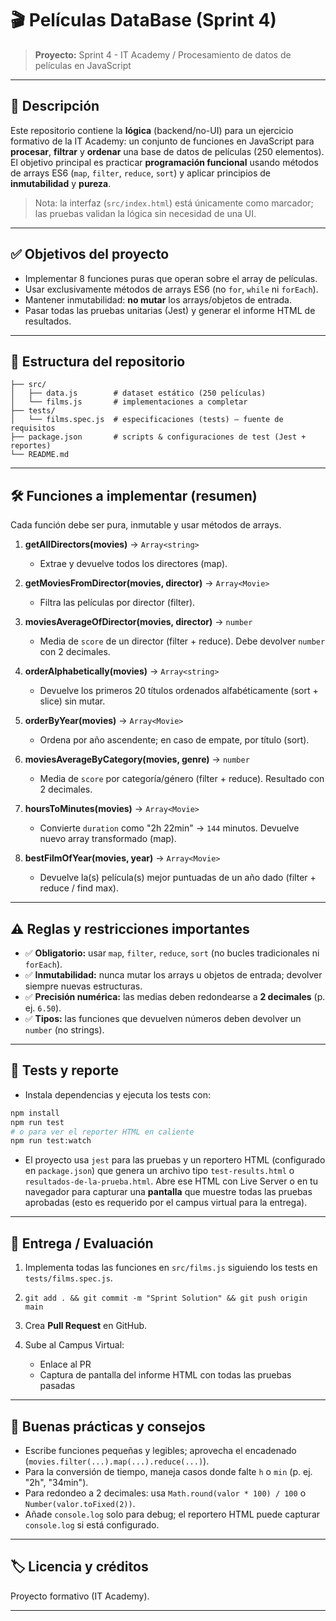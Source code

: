 # 🎬 Películas DataBase (Sprint 4)

> **Proyecto:** Sprint 4 - IT Academy / Procesamiento de datos de películas en JavaScript

---

## 🔎 Descripción

Este repositorio contiene la **lógica** (backend/no-UI) para un ejercicio formativo de la IT Academy: un conjunto de funciones en JavaScript para **procesar**, **filtrar** y **ordenar** una base de datos de películas (250 elementos). El objetivo principal es practicar **programación funcional** usando métodos de arrays ES6 (`map`, `filter`, `reduce`, `sort`) y aplicar principios de **inmutabilidad** y **pureza**.

> Nota: la interfaz (`src/index.html`) está únicamente como marcador; las pruebas validan la lógica sin necesidad de una UI.

---

## ✅ Objetivos del proyecto

* Implementar 8 funciones puras que operan sobre el array de películas.
* Usar exclusivamente métodos de arrays ES6 (no `for`, `while` ni `forEach`).
* Mantener inmutabilidad: **no mutar** los arrays/objetos de entrada.
* Pasar todas las pruebas unitarias (Jest) y generar el informe HTML de resultados.

---

## 📁 Estructura del repositorio

```
├── src/
│   ├── data.js        # dataset estático (250 películas)
│   └── films.js       # implementaciones a completar
├── tests/
│   └── films.spec.js  # especificaciones (tests) — fuente de requisitos
├── package.json       # scripts & configuraciones de test (Jest + reportes)
└── README.md
```

---

## 🛠️ Funciones a implementar (resumen)

Cada función debe ser pura, inmutable y usar métodos de arrays.

1. **getAllDirectors(movies)** → `Array<string>`

   * Extrae y devuelve todos los directores (map).

2. **getMoviesFromDirector(movies, director)** → `Array<Movie>`

   * Filtra las películas por director (filter).

3. **moviesAverageOfDirector(movies, director)** → `number`

   * Media de `score` de un director (filter + reduce). Debe devolver `number` con 2 decimales.

4. **orderAlphabetically(movies)** → `Array<string>`

   * Devuelve los primeros 20 títulos ordenados alfabéticamente (sort + slice) sin mutar.

5. **orderByYear(movies)** → `Array<Movie>`

   * Ordena por año ascendente; en caso de empate, por título (sort).

6. **moviesAverageByCategory(movies, genre)** → `number`

   * Media de `score` por categoría/género (filter + reduce). Resultado con 2 decimales.

7. **hoursToMinutes(movies)** → `Array<Movie>`

   * Convierte `duration` como "2h 22min" → `144` minutos. Devuelve nuevo array transformado (map).

8. **bestFilmOfYear(movies, year)** → `Array<Movie>`

   * Devuelve la(s) película(s) mejor puntuadas de un año dado (filter + reduce / find max).

---

## ⚠️ Reglas y restricciones importantes

* ✅ **Obligatorio:** usar `map`, `filter`, `reduce`, `sort` (no bucles tradicionales ni `forEach`).
* ✅ **Inmutabilidad:** nunca mutar los arrays u objetos de entrada; devolver siempre nuevas estructuras.
* ✅ **Precisión numérica:** las medias deben redondearse a **2 decimales** (p. ej. `6.50`).
* ✅ **Tipos:** las funciones que devuelven números deben devolver un `number` (no strings).

---

## 🧪 Tests y reporte

* Instala dependencias y ejecuta los tests con:

```bash
npm install
npm run test
# o para ver el reporter HTML en caliente
npm run test:watch
```

* El proyecto usa `jest` para las pruebas y un reportero HTML (configurado en `package.json`) que genera un archivo tipo `test-results.html` o `resultados-de-la-prueba.html`. Abre ese HTML con Live Server o en tu navegador para capturar una **pantalla** que muestre todas las pruebas aprobadas (esto es requerido por el campus virtual para la entrega).

---

## 📸 Entrega / Evaluación

1. Implementa todas las funciones en `src/films.js` siguiendo los tests en `tests/films.spec.js`.
2. `git add . && git commit -m "Sprint Solution" && git push origin main`
3. Crea **Pull Request** en GitHub.
4. Sube al Campus Virtual:

   * Enlace al PR
   * Captura de pantalla del informe HTML con todas las pruebas pasadas

---

## 🧭 Buenas prácticas y consejos

* Escribe funciones pequeñas y legibles; aprovecha el encadenado (`movies.filter(...).map(...).reduce(...)`).
* Para la conversión de tiempo, maneja casos donde falte `h` o `min` (p. ej. "2h", "34min").
* Para redondeo a 2 decimales: usa `Math.round(valor * 100) / 100` o `Number(valor.toFixed(2))`.
* Añade `console.log` solo para debug; el reportero HTML puede capturar `console.log` si está configurado.

---

## 🏷️ Licencia y créditos

Proyecto formativo (IT Academy).

---

